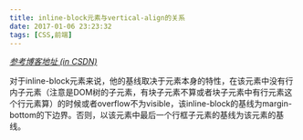 ```yaml
---
title: inline-block元素与vertical-align的关系
date: 2017-01-06 23:23:32
tags: [CSS,前端]
---
```


[*参考博客地址 (in CSDN)*](http://blog.csdn.net/wmaoshu/article/details/52964251)

对于inline-block元素来说，他的基线取决于元素本身的特性，在该元素中没有行内子元素（注意是DOM树的子元素，有块子元素不算或者块子元素中有行元素这个行元素算）的时候或者overflow不为visible，该inline-block的基线为margin-bottom的下边界。否则，以该元素中最后一个行框子元素的基线为该元素的基线。